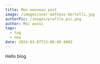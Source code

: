 ```yaml
---
title: Mon nouveau post
image: /images/user-matheus-bertelli.jpg
authorPic: /images/profile_pic.png
author: Moi aussi
tags:
  - tag
  - new
date: 2024-03-07T23:00:00.000Z
---
```


Hello blog
